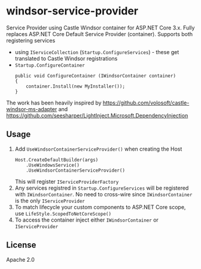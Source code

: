 # windsor-service-provider
Service Provider using Castle Windsor container for ASP.NET Core 3.x. Fully replaces ASP.NET Core Default Service Provider (container). Supports both registering services
* using `IServiceCollection` (`Startup.ConfigureServices`) - these get translated to Castle Windsor registrations
* `Startup.ConfigureContainer`
    ```
    public void ConfigureContainer (IWindsorContainer container)
    {
        container.Install(new MyInstaller());
    }
    ```

The work has been heavily inspired by https://github.com/volosoft/castle-windsor-ms-adapter and https://github.com/seesharper/LightInject.Microsoft.DependencyInjection

## Usage
1. Add `UseWindsorContainerServiceProvider()` when creating the Host
    ```
    Host.CreateDefaultBuilder(args)
        .UseWindowsService()
        .UseWindsorContainerServiceProvider()
    ```
    This will register `IServiceProviderFactory`
2. Any services registred in `Startup.ConfigureServices` will be registered with `IWindsorContainer`. No need to cross-wire since `IWindsorContainer` is the only `IServiceProvider`
3. To match lifecycle your custom components to ASP.NET Core scope, use `LifeStyle.ScopedToNetCoreScope()`
4. To access the container inject either `IWindsorContainer` or `IServiceProvider`

## License
Apache 2.0